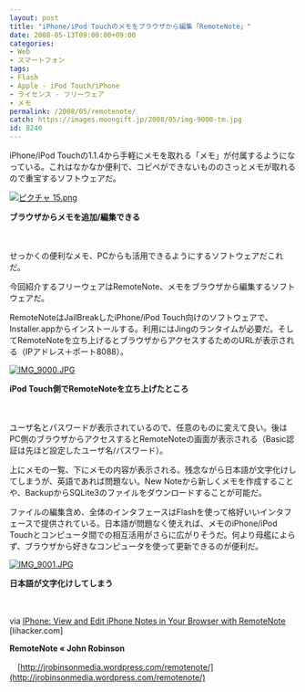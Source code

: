 ```yaml
---
layout: post
title: "iPhone/iPod Touchのメモをブラウザから編集「RemoteNote」"
date: 2008-05-13T09:00:00+09:00
categories:
- Web
- スマートフォン
tags: 
- Flash
- Apple - iPod Touch/iPhone
- ライセンス - フリーウェア
- メモ
permalink: /2008/05/remotenote/
catch: https://images.moongift.jp/2008/05/img-9000-tm.jpg
id: 8240
---
```

iPhone/iPod Touchの1.1.4から手軽にメモを取れる「メモ」が付属するようになっている。これはなかなか便利で、コピペができないもののさっとメモが取れるので重宝するソフトウェアだ。

  

[![ピクチャ 15.png](https://images.moongift.jp/2008/05/15-tm1.jpg)](https://images.moongift.jp/2008/05/151.jpg)  
  
**ブラウザからメモを追加/編集できる**

  

　

  

せっかくの便利なメモ、PCからも活用できるようにするソフトウェアだこれだ。

  

今回紹介するフリーウェアはRemoteNote、メモをブラウザから編集するソフトウェアだ。

  
  
<!--more-->  

RemoteNoteはJailBreakしたiPhone/iPod Touch向けのソフトウェアで、Installer.appからインストールする。利用にはJingのランタイムが必要だ。そしてRemoteNoteを立ち上げるとブラウザからアクセスするためのURLが表示される（IPアドレス＋ポート8088）。

  

[![IMG_9000.JPG](https://images.moongift.jp/2008/05/img-9000-tm.jpg)](https://images.moongift.jp/2008/05/img-9000.jpg)  
  
**iPod Touch側でRemoteNoteを立ち上げたところ**

  

　

  

ユーザ名とパスワードが表示されているので、任意のものに変えて良い。後はPC側のブラウザからアクセスするとRemoteNoteの画面が表示される（Basic認証は先ほど設定したユーザ名/パスワード）。

  

上にメモの一覧、下にメモの内容が表示される。残念ながら日本語が文字化けしてしまうが、英語であれば問題ない。New Noteから新しくメモを作成することや、BackupからSQLite3のファイルをダウンロードすることが可能だ。

  

ファイルの編集含め、全体のインタフェースはFlashを使って格好いいインタフェースで提供されている。日本語が問題なく使えれば、メモのiPhone/iPod Touchとコンピュータ間での相互活用がさらに広がりそうだ。何より母艦によらず、ブラウザから好きなコンピュータを使って更新できるのが便利だ。

  

[![IMG_9001.JPG](https://images.moongift.jp/2008/05/img-9001-tm1.jpg)](https://images.moongift.jp/2008/05/img-90011.jpg)  
  
**日本語が文字化けしてしまう**

  

　

  

via [IPhone: View and Edit iPhone Notes in Your Browser with RemoteNote](http://lifehacker.com/389097/view-and-edit-iphone-notes-in-your-browser-with-remotenote) [lihacker.com]

  

**RemoteNote « John Robinson**  
  
　[http://jrobinsonmedia.wordpress.com/remotenote/](http://jrobinsonmedia.wordpress.com/remotenote/)

  
